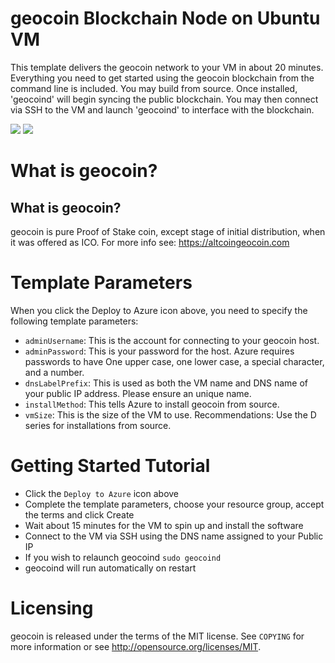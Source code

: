 # geocoin Blockchain Node on Ubuntu VM

This template delivers the geocoin network to your VM in about 20 minutes.  Everything you need to get started using the geocoin blockchain from the command line is included. 
You may build from source.  Once installed, 'geocoind' will begin syncing the public blockchain. 
You may then connect via SSH to the VM and launch 'geocoind' to interface with the blockchain.

<a href="https://portal.azure.com/#create/Microsoft.Template/uri/https%3A%2F%2Fraw.githubusercontent.com%2FAzure%2Fazure-quickstart-templates%2Fmaster%2Fgeocoin-on-ubuntu%2Fazuredeploy.json" target="_blank"><img src="http://azuredeploy.net/deploybutton.png"/></a>
<a href="http://armviz.io/#/?load=https%3A%2F%2Fraw.githubusercontent.com%2FAzure%2Fazure-quickstart-templates%2Fmaster%2Fgeocoin-on-ubuntu%2Fazuredeploy.json" target="_blank"><img src="http://armviz.io/visualizebutton.png"/></a>

# What is geocoin?

What is geocoin?
----------------

geocoin is pure Proof of Stake coin, except stage of initial distribution, when it was offered as ICO.
For more info see: https://altcoingeocoin.com

# Template Parameters

When you click the Deploy to Azure icon above, you need to specify the following template parameters:

* `adminUsername`: This is the account for connecting to your geocoin host.
* `adminPassword`: This is your password for the host.  Azure requires passwords to have One upper case, one lower case, a special character, and a number.
* `dnsLabelPrefix`: This is used as both the VM name and DNS name of your public IP address.  Please ensure an unique name.
* `installMethod`: This tells Azure to install geocoin from source.
* `vmSize`: This is the size of the VM to use.  Recommendations: Use the D series for installations from source.

# Getting Started Tutorial

* Click the `Deploy to Azure` icon above
* Complete the template parameters, choose your resource group, accept the terms and click Create
* Wait about 15 minutes for the VM to spin up and install the software
* Connect to the VM via SSH using the DNS name assigned to your Public IP
* If you wish to relaunch geocoind `sudo geocoind`
* geocoind will run automatically on restart

# Licensing

geocoin is released under the terms of the MIT license. See `COPYING` for more information or see http://opensource.org/licenses/MIT.
